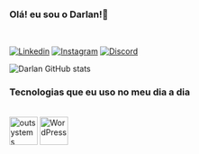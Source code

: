 ### Olá! eu sou o Darlan!👋
<br>

[![Linkedin](https://img.shields.io/badge/LinkedIn-0077B5?style=for-the-badge&logo=linkedin&logoColor=white)](https://www.linkedin.com/in/darlan-costa-magalh%c3%a3es-1b8a0768/) [![Instagram](https://img.shields.io/badge/Instagram-E4405F?style=for-the-badge&logo=instagram&logoColor=white)](https://www.instagram.com/darlancmagalhaes/) [![Discord](https://img.shields.io/badge/Discord-7289DA?style=for-the-badge&logo=discord&logoColor=white)](https://discord.gg/dWH7ne6E)

![Darlan GitHub stats ](https://github-readme-stats.vercel.app/api?username=darlancbmdf&show_icons=true&theme=radical)

### Tecnologias que eu uso no meu dia a dia

<div style="display:inline_block" ><br/>
<img align="center" alt="outsystems" src="https://media-exp1.licdn.com/dms/image/C560BAQFs9sLsIuJjCQ/company-logo_200_200/0/1519856179274?e=2147483647&v=beta&t=-Z3Yk3-vNR_VEJ4v7BPDBk7NLwtr_VEkl9Vb1JweJlQ" style="width:50px" target="#"> 
<img align="center" alt="WordPress" src="https://encrypted-tbn0.gstatic.com/images?q=tbn:ANd9GcRaFzR9P7ux6x-DWUCTlTPvk8wxBVSHK5BSg3vECGpj2Szfe54GzMzHS_yHZikgn4bJaok&usqp=CAU" style="width:50px">
</div>
